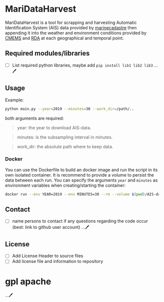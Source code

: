 # MariDataHarvest

MariDataHarvest is a tool for scrapping and harvesting Automatic Identification System (AIS) data provided by [marinecadastre](https://marinecadastre.gov/AIS/) 
then appending it into the weather and environment conditions provided by [CMEMS](https://nrt.cmems-du.eu) and [RDA](rda.ucar.edu) at each geographical and temporal point.

## Required modules/libraries

- [ ] List required python libraries, maybe add `pip install lib1 lib2 lib3`
...🖊


## Usage

Example:
```sh
python main.py --year=2019 --minutes=30 --work_dir=/path/..
```
both arguments are required:

>year: the year to download AIS-data.

>minutes: is the subsampling interval in minutes.

>work_dir: the absolute path where to keep data.


### Docker

You can use the Dockerfile to build an docker image and run the script in its own isolated container. It is recommend to provide a volume to persist the data between each run. You can specify the arguments `year` and `minutes` as environment variables when creating/starting the container:

```sh
docker run --env YEAR=2019 --env MINUTES=30 --rm --volume $(pwd)/AIS-data:/data --name=mari-data_harvester 52north/mari-data_harvester:1.0.0
```


## Contact

- [ ] name persons to contact if any questions regarding the code occur (best: link to github user account)
...🖊


## License

- [ ] Add License Header to source files
- [ ] Add license file and information to repository
# gpl apache 
...🖊

